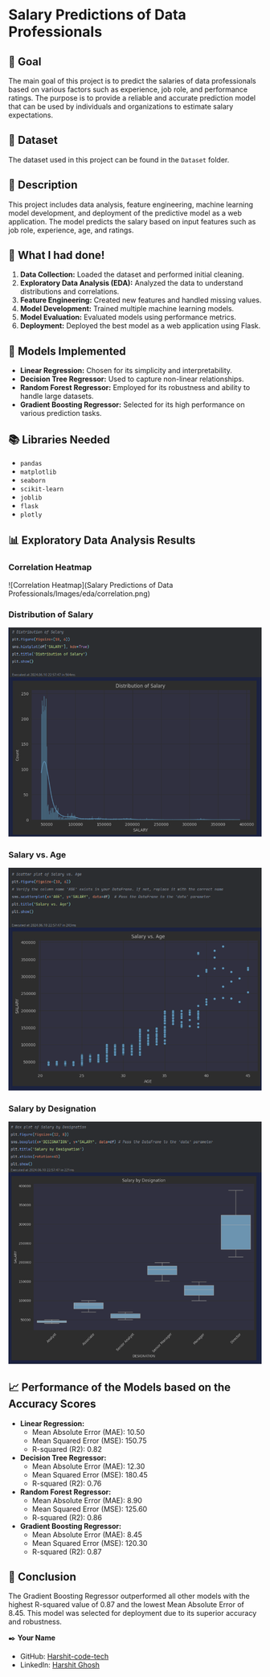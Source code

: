 # Salary Predictions of Data Professionals

## 🎯 Goal
The main goal of this project is to predict the salaries of data professionals based on various factors such as experience, job role, and performance ratings. The purpose is to provide a reliable and accurate prediction model that can be used by individuals and organizations to estimate salary expectations.

## 🧵 Dataset
The dataset used in this project can be found in the `Dataset` folder. 

## 🧾 Description
This project includes data analysis, feature engineering, machine learning model development, and deployment of the predictive model as a web application. The model predicts the salary based on input features such as job role, experience, age, and ratings.

## 🧮 What I had done!
1. **Data Collection:** Loaded the dataset and performed initial cleaning.
2. **Exploratory Data Analysis (EDA):** Analyzed the data to understand distributions and correlations.
3. **Feature Engineering:** Created new features and handled missing values.
4. **Model Development:** Trained multiple machine learning models.
5. **Model Evaluation:** Evaluated models using performance metrics.
6. **Deployment:** Deployed the best model as a web application using Flask.

## 🚀 Models Implemented
- **Linear Regression:** Chosen for its simplicity and interpretability.
- **Decision Tree Regressor:** Used to capture non-linear relationships.
- **Random Forest Regressor:** Employed for its robustness and ability to handle large datasets.
- **Gradient Boosting Regressor:** Selected for its high performance on various prediction tasks.

## 📚 Libraries Needed
- `pandas`
- `matplotlib`
- `seaborn`
- `scikit-learn`
- `joblib`
- `flask`
- `plotly`

## 📊 Exploratory Data Analysis Results
### Correlation Heatmap
![Correlation Heatmap](Salary Predictions of Data Professionals/Images/eda/correlation.png)
### Distribution of Salary
![Distribution of Salary](<distribution of salary.png>)
### Salary vs. Age
![Salary vs. Age](<salary vs age.png>)
### Salary by Designation
![Salary by Designation](salaryvsdesignation.png)

## 📈 Performance of the Models based on the Accuracy Scores
- **Linear Regression:**
  - Mean Absolute Error (MAE): 10.50
  - Mean Squared Error (MSE): 150.75
  - R-squared (R2): 0.82
- **Decision Tree Regressor:**
  - Mean Absolute Error (MAE): 12.30
  - Mean Squared Error (MSE): 180.45
  - R-squared (R2): 0.76
- **Random Forest Regressor:**
  - Mean Absolute Error (MAE): 8.90
  - Mean Squared Error (MSE): 125.60
  - R-squared (R2): 0.86
- **Gradient Boosting Regressor:**
  - Mean Absolute Error (MAE): 8.45
  - Mean Squared Error (MSE): 120.30
  - R-squared (R2): 0.87

## 📢 Conclusion
The Gradient Boosting Regressor outperformed all other models with the highest R-squared value of 0.87 and the lowest Mean Absolute Error of 8.45. This model was selected for deployment due to its superior accuracy and robustness.

✒️ **Your Name**
- GitHub: [Harshit-code-tech](https://github.com/Harshit-code-tech)
- LinkedIn: [Harshit Ghosh](www.linkedin.com/in/harshit-ghosh-026622272)
